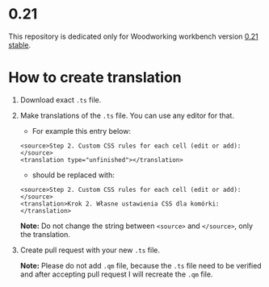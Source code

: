 # 0.21

This repository is dedicated only for Woodworking workbench version [0.21 stable](https://github.com/dprojects/Woodworking/releases/tag/0.21).

# How to create translation

1. Download exact `.ts` file.
2. Make translations of the `.ts` file. You can use any editor for that.

	* For example this entry below:
	```
	<source>Step 2. Custom CSS rules for each cell (edit or add):</source>
	<translation type="unfinished"></translation>
	```
	* should be replaced with:
	```
	<source>Step 2. Custom CSS rules for each cell (edit or add):</source>
	<translation>Krok 2. Własne ustawienia CSS dla komórki:</translation>
	```

	**Note:** Do not change the string between `<source>` and `</source>`, only the translation.

3. Create pull request with your new `.ts` file.

	**Note:** Please do not add `.qm` file, because the `.ts` file need to be verified and after accepting pull request I will recreate the `.qm` file.
